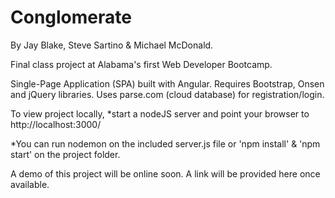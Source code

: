 # Conglomerate
By Jay Blake, Steve Sartino & Michael McDonald.

Final class project at Alabama's first Web Developer Bootcamp.

Single-Page Application (SPA) built with Angular.
Requires Bootstrap, Onsen and jQuery libraries.
Uses parse.com (cloud database) for registration/login.

To view project locally, *start a nodeJS server and point your browser to http://localhost:3000/

*You can run nodemon on the included server.js file or 'npm install' & 'npm start' on the project folder.

A demo of this project will be online soon.
A link will be provided here once available.